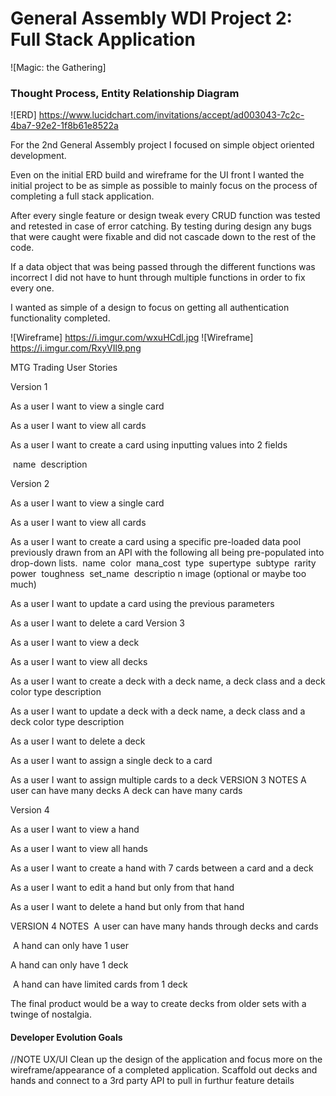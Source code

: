 # General Assembly WDI Project 2: Full Stack Application

![Magic: the Gathering]

### Thought Process, Entity Relationship Diagram

![ERD] https://www.lucidchart.com/invitations/accept/ad003043-7c2c-4ba7-92e2-1f8b61e8522a

For the 2nd General Assembly project I focused on simple object oriented development.

Even on the initial ERD build and wireframe for the UI front I wanted the initial project to be as simple as possible to mainly focus on the process of completing a full stack application.

After every single feature or design tweak every CRUD function was tested and retested in case of error catching.
By testing during design any bugs that were caught were fixable and did not cascade down to the rest of the code.

If a data object that was being passed through the different functions was incorrect I did not have to hunt through multiple functions in order to fix every one.

I wanted as simple of a design to focus on getting all authentication functionality completed.

![Wireframe] https://i.imgur.com/wxuHCdl.jpg
![Wireframe] https://i.imgur.com/RxyVIl9.png

MTG Trading User Stories

Version 1

As a user I want to view a single card

As a user I want to view all cards

As a user I want to create a card using inputting values into 2 fields

 name
 description

Version 2

As a user I want to view a single card

As a user I want to view all cards

As a user I want to create a card using a specific pre-loaded data pool previously drawn from an API with the following all being pre-populated into drop-down lists.
 name
 color
 mana_cost
 type 
supertype
 subtype
 rarity
 power
 toughness
 set_name
 descriptio
n image (optional or maybe too much)

As a user I want to update a card using the previous parameters

As a user I want to delete a card
Version 3

As a user I want to view a deck

As a user I want to view all decks

As a user I want to create a deck with a deck name, a deck class and a deck color type description

As a user I want to update a deck with a deck name, a deck class and a deck color type description

As a user I want to delete a deck

As a user I want to assign a single deck to a card

As a user I want to assign multiple cards to a deck VERSION 3 NOTES A user can have many decks A deck can have many cards 

Version 4

As a user I want to view a hand

As a user I want to view all hands

As a user I want to create a hand with 7 cards between a card and a deck

As a user I want to edit a hand but only from that hand

As a user I want to delete a hand but only from that hand

VERSION 4 NOTES
 A user can have many hands through decks and cards

 A hand can only have 1 user 

A hand can only have 1 deck

 A hand can have limited cards from 1 deck

The final product would be a way to create decks from older sets with a twinge of nostalgia.

#### Developer Evolution Goals
//NOTE
UX/UI
Clean up the design of the application and focus more on the wireframe/appearance of a completed application.
Scaffold out decks and hands and connect to a 3rd party API to pull in furthur feature details
